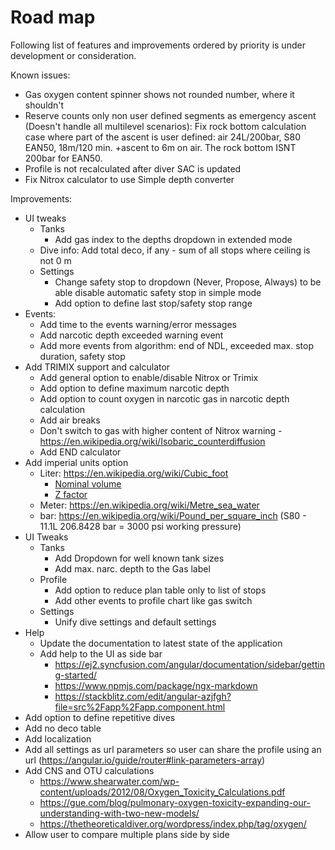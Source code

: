 # Road map

Following list of features and improvements ordered by priority is under development or consideration.

Known issues:

* Gas oxygen content spinner shows not rounded number, where it shouldn't
* Reserve counts only non user defined segments as emergency ascent (Doesn't handle all multilevel scenarios): Fix rock bottom calculation case where part of the ascent is user defined: air 24L/200bar, S80 EAN50, 18m/120 min. +ascent to 6m on air. The rock bottom ISNT 200bar for EAN50.
* Profile is not recalculated after diver SAC is updated
* Fix Nitrox calculator to use Simple depth converter

Improvements:

* UI tweaks
  * Tanks
    * Add gas index to the depths dropdown in extended mode
  * Dive info: Add total deco, if any - sum of all stops where ceiling is not 0 m
  * Settings
    * Change safety stop to dropdown (Never, Propose, Always) to be able disable automatic safety stop in simple mode
    * Add option to define last stop/safety stop range
* Events:
  * Add time to the events warning/error messages
  * Add narcotic depth exceeded warning event
  * Add more events from algorithm: end of NDL, exceeded max. stop duration, safety stop
* Add TRIMIX support and calculator
  * Add general option to enable/disable Nitrox or Trimix
  * Add option to define maximum narcotic depth
  * Add option to count oxygen in narcotic gas in narcotic depth calculation
  * Add air breaks
  * Don't switch to gas with higher content of Nitrox warning - <https://en.wikipedia.org/wiki/Isobaric_counterdiffusion>
  * Add END calculator
* Add imperial units option
  * Liter: <https://en.wikipedia.org/wiki/Cubic_foot>
    * [Nominal volume](https://en.wikipedia.org/wiki/Diving_cylinder#Nominal_volume_of_gas_stored)
    * [Z factor](https://www.divegearexpress.com/library/articles/calculating-scuba-cylinder-capacities)
  * Meter: <https://en.wikipedia.org/wiki/Metre_sea_water>
  * bar: <https://en.wikipedia.org/wiki/Pound_per_square_inch> (S80 - 11.1L 206.8428 bar = 3000 psi working pressure)
* UI Tweaks
  * Tanks
    * Add Dropdown for well known tank sizes
    * Add max. narc. depth to the Gas label
  * Profile
    * Add option to reduce plan table only to list of stops
    * Add other events to profile chart like gas switch
  * Settings
    * Unify dive settings and default settings
* Help
  * Update the documentation to latest state of the application
  * Add help to the UI as side bar
    * <https://ej2.syncfusion.com/angular/documentation/sidebar/getting-started/>
    * <https://www.npmjs.com/package/ngx-markdown>
    * <https://stackblitz.com/edit/angular-azjfgh?file=src%2Fapp%2Fapp.component.html>
* Add option to define repetitive dives
* Add no deco table
* Add localization
* Add all settings as url parameters so user can share the profile using an url (<https://angular.io/guide/router#link-parameters-array>)
* Add CNS and OTU calculations
  * <https://www.shearwater.com/wp-content/uploads/2012/08/Oxygen_Toxicity_Calculations.pdf>
  * <https://gue.com/blog/pulmonary-oxygen-toxicity-expanding-our-understanding-with-two-new-models/>
  * <https://thetheoreticaldiver.org/wordpress/index.php/tag/oxygen/>
* Allow user to compare multiple plans side by side
